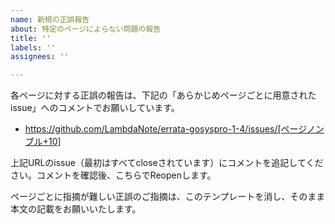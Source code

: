```yaml
---
name: 新規の正誤報告
about: 特定のページによらない問題の報告
title: ''
labels: ''
assignees: ''

---
```


各ページに対する正誤の報告は、下記の「あらかじめページごとに用意されたissue」へのコメントでお願いしています。

* https://github.com/LambdaNote/errata-gosyspro-1-4/issues/[ページノンブル+10]

上記URLのissue（最初はすべてcloseされています）にコメントを追記してください。コメントを確認後、こちらでReopenします。

ページごとに指摘が難しい正誤のご指摘は、このテンプレートを消し、そのまま本文の記載をお願いいたします。
